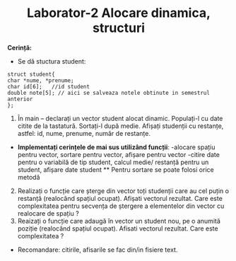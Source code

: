 <h1 align="center">
 Laborator-2 Alocare dinamica, structuri
</h1>

**Cerință:**

- Se dă stuctura student: 
```
struct student{
char *nume, *prenume;
char id[6];   //id student
double note[5]; // aici se salveaza notele obtinute in semestrul anterior
};
```

1. În main – declarați un vector student alocat dinamic. Populați-l cu date citite de la tastatură. Sortați-l după medie. Afișați studenții cu restanțe, astfel: id, nume, prenume, număr de restanțe.  

* **Implementați cerințele de mai sus utilizând funcții**: 
 -alocare spațiu pentru vector, sortare pentru vector, afișare pentru vector
 -citire date pentru o variabilă de tip student, calcul medie/ restanță pentru un student, afișare date student 
** Pentru sortare se poate folosi orice metodă

2. Realizați o funcție care șterge din vector toți studenții care au cel puțin o restanță (realocând spațiul ocupat).  Afișati vectorul rezultat. Care este complexitatea pentru secvența de ștergere a elementelor din vector cu realocare de spațiu ? 
3. Reaizați o funcție care adaugă în vector un student nou, pe o anumită poziție (realocând spațiul ocupat).  Afisati vectorul rezultat. Care este complexitatea ?

* Recomandare: citirile, afisarile se fac din/in fisiere text.
